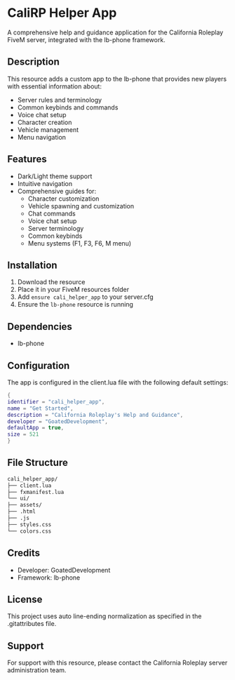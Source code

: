<!-- @format -->

# CaliRP Helper App

A comprehensive help and guidance application for the California Roleplay FiveM server, integrated with the lb-phone framework.

## Description

This resource adds a custom app to the lb-phone that provides new players with essential information about:

- Server rules and terminology
- Common keybinds and commands
- Voice chat setup
- Character creation
- Vehicle management
- Menu navigation

## Features

- Dark/Light theme support
- Intuitive navigation
- Comprehensive guides for:
  - Character customization
  - Vehicle spawning and customization
  - Chat commands
  - Voice chat setup
  - Server terminology
  - Common keybinds
  - Menu systems (F1, F3, F6, M menu)

## Installation

1. Download the resource
2. Place it in your FiveM resources folder
3. Add `ensure cali_helper_app` to your server.cfg
4. Ensure the `lb-phone` resource is running

## Dependencies

- lb-phone

## Configuration

The app is configured in the client.lua file with the following default settings:

```lua
{
identifier = "cali_helper_app",
name = "Get Started",
description = "California Roleplay's Help and Guidance",
developer = "GoatedDevelopment",
defaultApp = true,
size = 521
}
```

## File Structure

```bash
cali_helper_app/
├── client.lua
├── fxmanifest.lua
└── ui/
├── assets/
├── .html
├── .js
├── styles.css
└── colors.css
```

## Credits

- Developer: GoatedDevelopment
- Framework: lb-phone

## License

This project uses auto line-ending normalization as specified in the .gitattributes file.

## Support

For support with this resource, please contact the California Roleplay server administration team.
